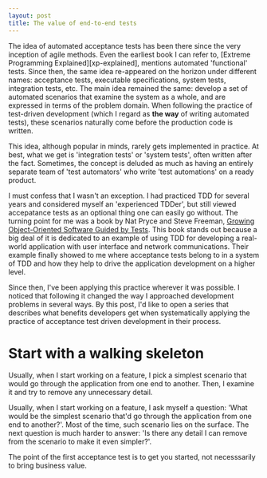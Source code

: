```yaml
---
layout: post
title: The value of end-to-end tests
---
```


The idea of automated acceptance tests has been there since the very inception
of agile methods. Even the earliest book I can refer to,
[Extreme Programming Explained][xp-explained], mentions automated 'functional'
tests. Since then, the same idea re-appeared on the horizon under different
names: acceptance tests, executable specifications, system tests, integration
tests, etc. The main idea remained the same: develop a set of automated
scenarios that examine the system as a whole, and are expressed in terms of the
problem domain. When following the practice of test-driven development (which I
regard as **the way** of writing automated tests), these scenarios naturally
come before the production code is written.

This idea, although popular in minds, rarely gets implemented in practice. At
best, what we get is 'integration tests' or 'system tests', often written after
the fact. Sometimes, the concept is deluded as much as having an entirely
separate team of 'test automators' who write 'test automations' on a ready
product.

I must confess that I wasn't an exception. I had practiced TDD for several years
and considered myself an 'experienced TDDer', but still viewed accepatance tests
as an optional thing one can easily go without. The turning point for me was a
book by Nat Pryce and Steve Freeman,
[Growing Object-Oriented Software Guided by Tests][goos]. This book stands out
because a big deal of it is dedicated to an example of using TDD for developing
a real-world application with user interface and network communications. Their
example finally showed to me where acceptance tests belong to in a system of TDD
and how they help to drive the application development on a higher level.

Since then, I've been applying this practice wherever it was possible. I noticed
that following it changed the way I approached development problems in several
ways. By this post, I'd like to open a series that describes what benefits
developers get when systematically applying the practice of acceptance test
driven development in their process.

# Start with a walking skeleton

Usually, when I start working on a feature, I pick a simplest scenario that
would go through the application from one end to another. Then, I examine it and
try to remove any unnecessary detail.

Usually, when I start working on a feature, I ask myself a question: 'What would
be the simplest scenario that'd go through the application from one end to
another?'. Most of the time, such scenario lies on the surface. The next
question is much harder to answer: 'Is there any detail I can remove from the
scenario to make it even simpler?'. 

The point of the first acceptance test is to get you started, not necesssarily
to bring business value. 





[goos]: http://www.growing-object-oriented-software.com

